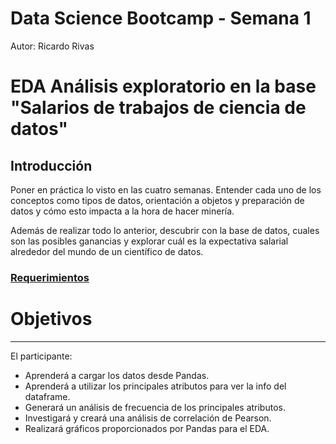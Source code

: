 # Data Science Bootcamp - Semana 1

Autor: Ricardo Rivas

# EDA Análisis exploratorio en la base "Salarios de trabajos de ciencia de datos"

## Introducción

Poner en práctica lo visto en las cuatro semanas. Entender cada uno de los conceptos como tipos de datos, orientación a 
objetos y preparación de datos y cómo esto impacta a la hora de hacer minería. 

Además de realizar todo lo anterior, descubrir con la base de datos, cuales son
las posibles ganancias y explorar cuál es la expectativa salarial alrededor del
mundo de un científico de datos. 

### [Requerimientos](https://docs.google.com/document/d/1uzNunNfvzg7pLeGazC-xfRkYbtj0nvKJ/edit)


# Objetivos

-----------

El participante:
* Aprenderá a cargar los datos desde Pandas.
* Aprenderá a utilizar los principales atributos para ver la info del dataframe.
* Generará un análisis de frecuencia de los principales atributos.
* Investigará y creará una análisis de correlación de Pearson.
* Realizará gráficos proporcionados por Pandas para el EDA.
